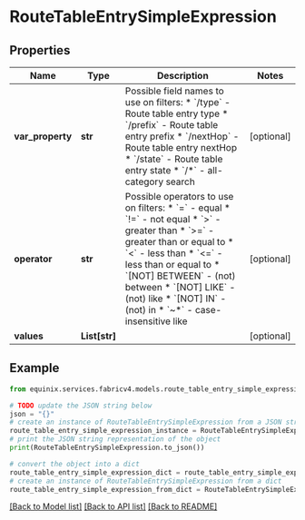 # RouteTableEntrySimpleExpression


## Properties

Name | Type | Description | Notes
------------ | ------------- | ------------- | -------------
**var_property** | **str** | Possible field names to use on filters:  * &#x60;/type&#x60; - Route table entry type  * &#x60;/prefix&#x60; - Route table entry prefix  * &#x60;/nextHop&#x60; - Route table entry nextHop  * &#x60;/state&#x60; - Route table entry state  * &#x60;/*&#x60; - all-category search  | [optional] 
**operator** | **str** | Possible operators to use on filters:  * &#x60;&#x3D;&#x60; - equal  * &#x60;!&#x3D;&#x60; - not equal  * &#x60;&gt;&#x60; - greater than  * &#x60;&gt;&#x3D;&#x60; - greater than or equal to  * &#x60;&lt;&#x60; - less than  * &#x60;&lt;&#x3D;&#x60; - less than or equal to  * &#x60;[NOT] BETWEEN&#x60; - (not) between  * &#x60;[NOT] LIKE&#x60; - (not) like  * &#x60;[NOT] IN&#x60; - (not) in  * &#x60;~*&#x60; - case-insensitive like  | [optional] 
**values** | **List[str]** |  | [optional] 

## Example

```python
from equinix.services.fabricv4.models.route_table_entry_simple_expression import RouteTableEntrySimpleExpression

# TODO update the JSON string below
json = "{}"
# create an instance of RouteTableEntrySimpleExpression from a JSON string
route_table_entry_simple_expression_instance = RouteTableEntrySimpleExpression.from_json(json)
# print the JSON string representation of the object
print(RouteTableEntrySimpleExpression.to_json())

# convert the object into a dict
route_table_entry_simple_expression_dict = route_table_entry_simple_expression_instance.to_dict()
# create an instance of RouteTableEntrySimpleExpression from a dict
route_table_entry_simple_expression_from_dict = RouteTableEntrySimpleExpression.from_dict(route_table_entry_simple_expression_dict)
```
[[Back to Model list]](../README.md#documentation-for-models) [[Back to API list]](../README.md#documentation-for-api-endpoints) [[Back to README]](../README.md)


